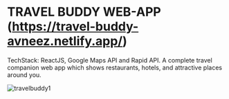 # TRAVEL BUDDY WEB-APP (https://travel-buddy-avneez.netlify.app/)

TechStack: ReactJS, Google Maps API and Rapid API.
A complete travel companion web app which shows restaurants, hotels, and attractive places around you.

![travelbuddy1](https://user-images.githubusercontent.com/61105948/167319664-10555a82-c05d-4d73-9642-ca0974f89821.png)
